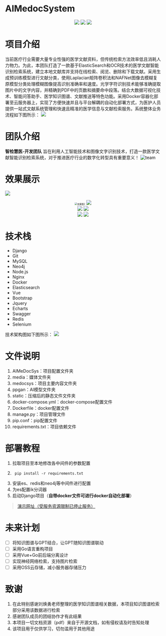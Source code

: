 # AIMedocSystem

<div align="center">
  <img src="https://img.shields.io/badge/branch-master-brightgreen.svg">
  <img src="https://img.shields.io/badge/License-MIT-blue.svg">
  <img src="https://jaywcjlove.github.io/sb/lang/chinese.svg">
</div>

# 项目介绍

当前医疗行业需要大量专业性强的医学文献资料，但传统检索方法效率低且消耗人力物力。为此，本团队打造了一款基于ElasticSearch和OCR技术的医学文献智能识别检索系统，建立本地文献库并支持在线检索、阅览、删除和下载文献。采用生成预训练模型进行文献分类，使用Laplacian矩阵卷积法和NAFNet图像去模糊复原模型分类处理模糊图像提高识别准确率和速度。光学字符识别技术能够准确提取图片中的文字内容，并精确到PDF中的页数和摘要命中段落。结合大数据可视化技术、智能问答助手、医学知识图谱、文献推送等特色功能。采用Docker容器化部署至云服务器上，实现了方便快速并且与平台解耦的自动化部署方式，为医护人员提供一站式文献系统管理和快速且精准的医学信息与文献检索服务。系统整体业务流程如下图所示：
![](http://qnpicmap.fcsluck.top/pics/202312021910732.png)

# 团队介绍

**智检慧医-开发团队** 旨在利用人工智能技术和图像文字识别技术，打造一款医学文献智能识别检索系统，对于推进医疗行业的数字化转型具有重要意义！
![team](http://qnpicmap.fcsluck.top/pics/202312021909563.png)

# 效果展示

![](http://qnpicmap.fcsluck.top/pics/202312021847392.webp)

<div align="center">
  <img src="http://qnpicmap.fcsluck.top/pics/202312021847390.webp" alt="效果图2" style="zoom:50%;" />
  <img src="http://qnpicmap.fcsluck.top/pics/202312021847391.webp">
</div>
<div align="center">
  <img src="http://qnpicmap.fcsluck.top/pics/202312021847386.webp">
  <img src="http://qnpicmap.fcsluck.top/pics/202312021847384.webp">
</div>
<div align="center">
  <img src="http://qnpicmap.fcsluck.top/pics/202312021847385.webp">
  <img src="http://qnpicmap.fcsluck.top/pics/202312021847388.png">
</div>

# 技术栈

- Django
- Git
- MySQL
- Neo4j
- Node.js
- Nginx
- Docker
- Elasticsearch
- Vue
- Bootstrap
- Jquery
- Echarts
- Swagger
- Redis
- Selenium

技术架构图如下图所示：
![](http://qnpicmap.fcsluck.top/pics/202312021910539.png)

# 文件说明

1. AIMeDocSys：项目配置文件夹
2. media：媒体文件夹
3. medocsys：项目主要内容文件夹
4. ppgan：AI模型文件夹
5. static：压缩后的静态文件文件夹
6. docker-compose.yml：docker-compose配置文件
7. Dockerfile：docker配置文件
8. manage.py：项目管理文件
9. pip.conf：pip配置文件
10. requirements.txt：项目依赖文件

# 部署教程

1. 拉取项目至本地修改各中间件的参数配置
2. ```shell
    pip install -r requirements.txt
   ```
3. 安装es、redis和neo4j等中间件进行配置
4. 为es配置ik分词器
5. 启动Django项目（**自带docker文件可进行docker自动化部署**）

> [演示网址（受服务资源限制已停止服务）](https://amedoc.fcsy.fit)

# 未来计划

- [ ] 将知识图谱与GPT结合，让GPT随知识图谱联动
- [ ] 采用Go语言重构项目
- [ ] 采用Vue+Go前后端分离设计
- [ ] 实现神经网络检索，支持图片检索
- [ ] 采用OSS云存储，减小服务器存储压力

# 致谢

1. 在此特别感谢刘焕勇老师整理的医学知识图谱相关数据，本项目知识图谱检索部分采用该数据进行检索
2. 感谢团队成员的团结协作才有此结果
3. 本项目一切文档资源（pdf）来自于开源文档，如有侵权请及时告知处理
4. 该项目用于仅供学习，切勿滥用于其他用途